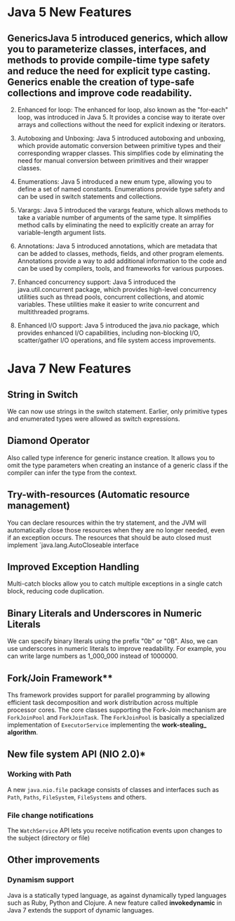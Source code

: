 # Java 5 New Features

## GenericsJava 5 introduced generics, which allow you to parameterize classes, interfaces, and methods to provide compile-time type safety and reduce the need for explicit type casting. Generics enable the creation of type-safe collections and improve code readability.
    
2.  Enhanced for loop: The enhanced for loop, also known as the "for-each" loop, was introduced in Java 5. It provides a concise way to iterate over arrays and collections without the need for explicit indexing or iterators.
    
3.  Autoboxing and Unboxing: Java 5 introduced autoboxing and unboxing, which provide automatic conversion between primitive types and their corresponding wrapper classes. This simplifies code by eliminating the need for manual conversion between primitives and their wrapper classes.
    
4.  Enumerations: Java 5 introduced a new enum type, allowing you to define a set of named constants. Enumerations provide type safety and can be used in switch statements and collections.
    
5.  Varargs: Java 5 introduced the varargs feature, which allows methods to take a variable number of arguments of the same type. It simplifies method calls by eliminating the need to explicitly create an array for variable-length argument lists.
    
6.  Annotations: Java 5 introduced annotations, which are metadata that can be added to classes, methods, fields, and other program elements. Annotations provide a way to add additional information to the code and can be used by compilers, tools, and frameworks for various purposes.
    
7.  Enhanced concurrency support: Java 5 introduced the java.util.concurrent package, which provides high-level concurrency utilities such as thread pools, concurrent collections, and atomic variables. These utilities make it easier to write concurrent and multithreaded programs.
    
8.  Enhanced I/O support: Java 5 introduced the java.nio package, which provides enhanced I/O capabilities, including non-blocking I/O, scatter/gather I/O operations, and file system access improvements.

# Java 7 New Features

## String in Switch
We can now use strings in the switch statement. Earlier, only primitive types and enumerated types were allowed as switch expressions.

## Diamond Operator
Also called type inference for generic instance creation. It allows you to omit the type parameters when creating an instance of a generic class if the compiler can infer the type from the context.

## Try-with-resources (Automatic resource management)
You can declare resources within the try statement, and the JVM will automatically close those resources when they are no longer needed, even if an exception occurs. The resources that should be auto closed must implement `java.lang.AutoCloseable interface

## Improved Exception Handling
Multi-catch blocks allow you to catch multiple exceptions in a single catch block, reducing code duplication.

## Binary Literals and Underscores in Numeric Literals
We can specify binary literals using the prefix "0b" or "0B". Also, we can use underscores in numeric literals to improve readability. For example, you can write large numbers as 1_000_000 instead of 1000000.

## Fork/Join Framework**
Ths framework provides support for parallel programming by allowing efficient task decomposition and work distribution across multiple processor cores. 
The core classes supporting the Fork-Join mechanism are `ForkJoinPool` and `ForkJoinTask`. The `ForkJoinPool` is basically a specialized implementation of `ExecutorService` implementing the  **work-stealing_ algorithm**.

## New file system API (NIO 2.0)*

### Working with Path
A new `java.nio.file` package consists of classes and interfaces such as `Path`, `Paths`, `FileSystem`, `FileSystems` and others.

### File change notifications
The `WatchService` API lets you receive notification events upon changes to the subject (directory or file)

## Other improvements
### Dynamism support
Java is a statically typed language, as against dynamically typed languages such as Ruby, Python and Clojure. A new feature called **invokedynamic** in Java 7 extends the support of dynamic languages.
<!--stackedit_data:
eyJoaXN0b3J5IjpbLTE3Mzg2NzA0MjEsMTEyMDYzNTM4MCwtMT
A4NzEzODMwLC0xNTY2ODM2MDA1LDEzMzc5ODgwNTAsLTExNDg1
MTAzNTJdfQ==
-->